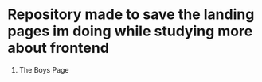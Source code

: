 # Repository made to save the landing pages im doing while studying more about frontend

1. The Boys Page 
